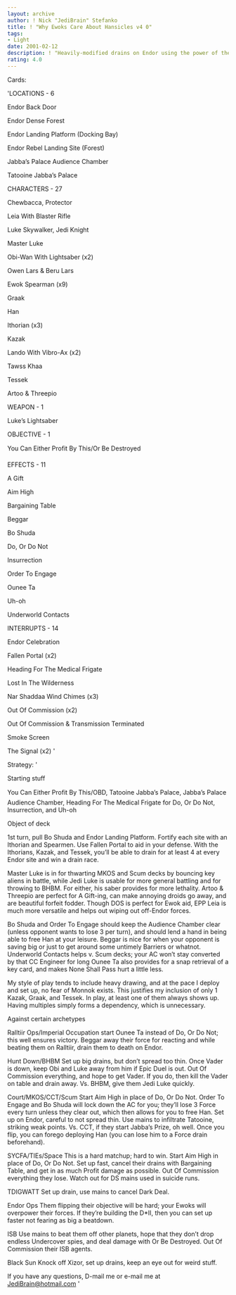 ```yaml
---
layout: archive
author: ! Nick "JediBrain" Stefanko
title: ! "Why Ewoks Care About Hansicles v4 0"
tags:
- Light
date: 2001-02-12
description: ! "Heavily-modified drains on Endor using the power of the Ewoks to protect them.  Heavy mains to quash off-Endor movements, and to maximize Or Be Destroyed damage."
rating: 4.0
---
```

Cards: 

'LOCATIONS - 6

Endor Back Door

Endor Dense Forest

Endor Landing Platform (Docking Bay)

Endor Rebel Landing Site (Forest)

Jabba’s Palace Audience Chamber

Tatooine Jabba’s Palace


CHARACTERS - 27

Chewbacca, Protector

Leia With Blaster Rifle

Luke Skywalker, Jedi Knight

Master Luke

Obi-Wan With Lightsaber (x2)

Owen Lars & Beru Lars

Ewok Spearman (x9)

Graak

Han

Ithorian (x3)

Kazak

Lando With Vibro-Ax (x2)

Tawss Khaa

Tessek

Artoo & Threepio


WEAPON - 1

Luke’s Lightsaber


OBJECTIVE - 1

You Can Either Profit By This/Or Be Destroyed


EFFECTS - 11

A Gift

Aim High

Bargaining Table

Beggar

Bo Shuda

Do, Or Do Not

Insurrection

Order To Engage

Ounee Ta

Uh-oh

Underworld Contacts


INTERRUPTS - 14

Endor Celebration

Fallen Portal (x2)

Heading For The Medical Frigate

Lost In The Wilderness

Nar Shaddaa Wind Chimes (x3)

Out Of Commission (x2)

Out Of Commission & Transmission Terminated

Smoke Screen

The Signal (x2) '

Strategy: '

Starting stuff

You Can Either Profit By This/OBD, Tatooine Jabba’s Palace, Jabba’s Palace Audience Chamber, Heading For The Medical Frigate for Do, Or Do Not, Insurrection, and Uh-oh


Object of deck

1st turn, pull Bo Shuda and Endor Landing Platform.  Fortify each site with an Ithorian and Spearmen.  Use Fallen Portal to aid in your defense.  With the Ithorians, Kazak, and Tessek, you’ll be able to drain for at least 4 at every Endor site and win a drain race.

Master Luke is in for thwarting MKOS and Scum decks by bouncing key aliens in battle, while Jedi Luke is usable for more general battling and for throwing to BHBM.  For either, his saber provides for more lethality.  Artoo & Threepio are perfect for A Gift-ing, can make annoying droids go away, and are beautiful forfeit fodder.  Though DOS is perfect for Ewok aid, EPP Leia is much more versatile and helps out wiping out off-Endor forces.

Bo Shuda and Order To Engage should keep the Audience Chamber clear (unless opponent wants to lose 3 per turn), and should lend a hand in being able to free Han at your leisure.  Beggar is nice for when your opponent is saving big or just to get around some untimely Barriers or whatnot. Underworld Contacts helps v. Scum decks; your AC won’t stay converted by that CC Engineer for long  Ounee Ta also provides for a snap retrieval of a key card, and makes None Shall Pass hurt a little less.

My style of play tends to include heavy drawing, and at the pace I deploy and set up, no fear of Monnok exists.  This justifies my inclusion of only 1 Kazak, Graak, and Tessek.  In play, at least one of them always shows up.  Having multiples simply forms a dependency, which is unnecessary.


Against certain archetypes

Ralltiir Ops/Imperial Occupation start Ounee Ta instead of Do, Or Do Not; this well ensures victory.  Beggar away their force for reacting and while beating them on Ralltiir, drain them to death on Endor.

Hunt Down/BHBM Set up big drains, but don’t spread too thin.  Once Vader is down, keep Obi and Luke away from him if Epic Duel is out.  Out Of Commission everything, and hope to get Vader.  If you do, then kill the Vader on table and drain away.  Vs. BHBM, give them Jedi Luke quickly.

Court/MKOS/CCT/Scum Start Aim High in place of Do, Or Do Not.  Order To Engage and Bo Shuda will lock down the AC for you; they’ll lose 3 Force every turn unless they clear out, which then allows for you to free Han.  Set up on Endor, careful to not spread thin.  Use mains to infiltrate Tatooine, striking weak points. Vs. CCT, if they start Jabba’s Prize, oh well.  Once you flip, you can forego deploying Han (you can lose him to a Force drain beforehand).

SYCFA/TIEs/Space This is a hard matchup; hard to win.  Start Aim High in place of Do, Or Do Not.  Set up fast, cancel their drains with Bargaining Table, and get in as much Profit damage as possible.  Out Of Commission everything they lose.  Watch out for DS mains used in suicide runs.

TDIGWATT Set up drain, use mains to cancel Dark Deal.

Endor Ops Them flipping their objective will be hard; your Ewoks will overpower their forces.  If they’re building the D*II, then you can set up faster not fearing as big a beatdown.

ISB Use mains to beat them off other planets, hope that they don’t drop endless Undercover spies, and deal damage with Or Be Destroyed.  Out Of Commission their ISB agents.

Black Sun Knock off Xizor, set up drains, keep an eye out for weird stuff.


If you have any questions, D-mail me or e-mail me at JediBrain@hotmail.com '
